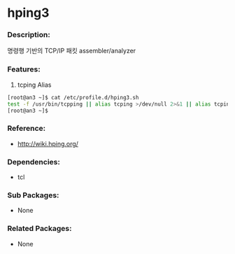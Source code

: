 # hping3

### Description:
명령행 기반의 TCP/IP 패킷 assembler/analyzer

### Features:
1. tcping Alias
  ```bash
  [root@an3 ~]$ cat /etc/profile.d/hping3.sh
  test -f /usr/bin/tcpping || alias tcping >/dev/null 2>&1 || alias tcping="hping3 -S -p 80"
  [root@an3 ~]$
  ```

### Reference:
* http://wiki.hping.org/

### Dependencies:
* tcl

### Sub Packages:
* None

### Related Packages:
* None